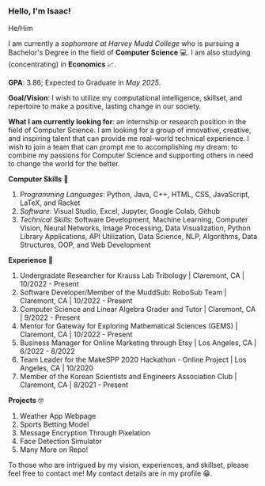 ### Hello, I'm Isaac!

He/Him

I am currently a *sophomore at Harvey Mudd College* who is pursuing a Bachelor's Degree in the field of **Computer Science** 💻. I am also studying (concentrating) in **Economics** 📈.

**GPA**: 3.86; Expected to Graduate in *May 2025*.

**Goal/Vision**: I wish to utilize my computational intelligence, skillset, and repertoire to make a positive, lasting change in our society. 

**What I am currently looking for**: an internship or research position in the field of Computer Science. I am looking for a group of innovative, creative, and inspiring talent that can provide me real-world technical experience. I wish to join a team that can prompt me to accomplishing my dream: to combine my passions for Computer Science and supporting others in need to change the world for the better.

**Computer Skills** 🧠
1. *Programming Languages*: Python, Java, C++, HTML, CSS, JavaScript, LaTeX, and Racket 
2. *Software*: Visual Studio, Excel, Jupyter, Google Colab, Github
3. *Technical Skills*: Software Development, Machine Learning, Computer Vision, Neural Networks, Image Processing, Data Visualization, Python Library Applications, API Utilization, Data Science, NLP, Algorithms, Data Structures, OOP, and Web Development

**Experience** 🏃
1. Undergradate Researcher for Krauss Lab Tribology | Claremont, CA | 10/2022 - Present
2. Software Developer/Member of the MuddSub: RoboSub Team | Claremont, CA | 10/2022 - Present
3. Computer Science and Linear Algebra Grader and Tutor | Claremont, CA | 9/2022 - Present
4. Mentor for Gateway for Exploring Mathematical Sciences (GEMS) | Claremont, CA | 10/2022 - Present
5. Business Manager for Online Marketing through Etsy | Los Angeles, CA | 6/2022 - 8/2022
6. Team Leader for the MakeSPP 2020 Hackathon - Online Project | Los Angeles, CA | 10/2020
7. Member of the Korean Scientists and Engineers Association Club | Claremont, CA | 8/2021 - Present

**Projects** 🤓
1. Weather App Webpage
2. Sports Betting Model
3. Message Encryption Through Pixelation
4. Face Detection Simulator
5. Many More on Repo!

To those who are intrigued by my vision, experiences, and skillset, please feel free to contact me! My contact details are in my profile 😁.
